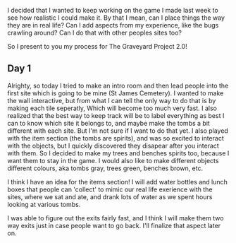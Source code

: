 I decided that I wanted to keep working on the game I made last week to see how realistic I could make it. By that I mean, can I place things the way they are in real life? Can I add aspects from my experience, like the bugs crawling around? Can I do that with other peoples sites too?

So I present to you my process for The Graveyard Project 2.0!

## Day 1

Alrighty, so today I tried to make an intro room and then lead people into the first site which is going to be mine (St James Cemetery). 
I wanted to make the wall interactive, but from what I can tell the only way to do that is by making each tile seperatly, Which will become too much very fast. 
I also realized that the best way to keep track will be to label everything as best I can to know which site it belongs to, and maybe make the tombs a bit different with each site. But I'm not sure if I want to do that yet.
I also played with the item section (the tombs are spirits), and was so excited to interact with the objects, but I quickly discovered they disapear after you interact with them. So I decided to make my trees and benches spirits too, because I want them to stay in the game. 
I would also like to make different objects different colours, aka tombs gray, trees green, benches brown, etc. 

I think I have an idea for the items section! I will add water bottles and lunch boxes that people can 'collect' to mimic our real life exerience with the sites, where we sat and ate, and drank lots of water as we spent hours looking at various tombs.

I was able to figure out the exits fairly fast, and I think I will make them two way exits just in case people want to go back. I'll finalize that aspect later on.
